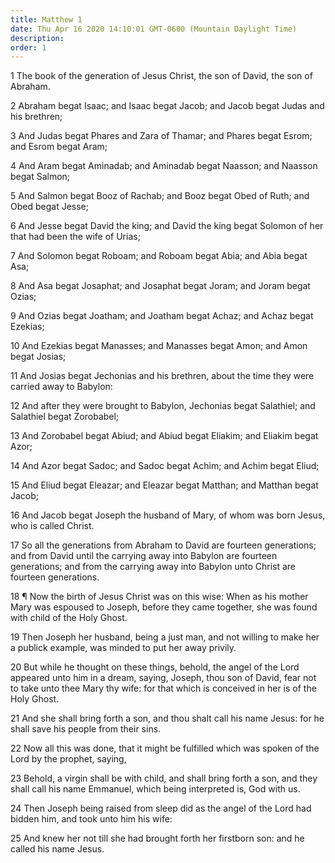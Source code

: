 ```yaml
---
title: Matthew 1
date: Thu Apr 16 2020 14:10:01 GMT-0600 (Mountain Daylight Time)
description: 
order: 1
---
```


<p>
  1 The book of the generation of Jesus Christ, the son of David, the son of
  Abraham.
</p>
<p>
  2 Abraham begat Isaac; and Isaac begat Jacob; and Jacob begat Judas and his
  brethren;
</p>
<p>
  3 And Judas begat Phares and Zara of Thamar; and Phares begat Esrom; and Esrom
  begat Aram;
</p>
<p>
  4 And Aram begat Aminadab; and Aminadab begat Naasson; and Naasson begat
  Salmon;
</p>
<p>
  5 And Salmon begat Booz of Rachab; and Booz begat Obed of Ruth; and Obed begat
  Jesse;
</p>
<p>
  6 And Jesse begat David the king; and David the king begat Solomon of her that
  had been the wife of Urias;
</p>
<p>7 And Solomon begat Roboam; and Roboam begat Abia; and Abia begat Asa;</p>
<p>
  8 And Asa begat Josaphat; and Josaphat begat Joram; and Joram begat Ozias;
</p>
<p>
  9 And Ozias begat Joatham; and Joatham begat Achaz; and Achaz begat Ezekias;
</p>
<p>
  10 And Ezekias begat Manasses; and Manasses begat Amon; and Amon begat Josias;
</p>
<p>
  11 And Josias begat Jechonias and his brethren, about the time they were
  carried away to Babylon:
</p>
<p>
  12 And after they were brought to Babylon, Jechonias begat Salathiel; and
  Salathiel begat Zorobabel;
</p>
<p>
  13 And Zorobabel begat Abiud; and Abiud begat Eliakim; and Eliakim begat Azor;
</p>
<p>14 And Azor begat Sadoc; and Sadoc begat Achim; and Achim begat Eliud;</p>
<p>
  15 And Eliud begat Eleazar; and Eleazar begat Matthan; and Matthan begat
  Jacob;
</p>
<p>
  16 And Jacob begat Joseph the husband of Mary, of whom was born Jesus, who is
  called Christ.
</p>
<p>
  17 So all the generations from Abraham to David are fourteen generations; and
  from David until the carrying away into Babylon are fourteen generations; and
  from the carrying away into Babylon unto Christ are fourteen generations.
</p>
<p>
  18 &#xB6; Now the birth of Jesus Christ was on this wise: When as his mother
  Mary was espoused to Joseph, before they came together, she was found with
  child of the Holy Ghost.
</p>
<p>
  19 Then Joseph her husband, being a just man, and not willing to make her a
  publick example, was minded to put her away privily.
</p>
<p>
  20 But while he thought on these things, behold, the angel of the Lord
  appeared unto him in a dream, saying, Joseph, thou son of David, fear not to
  take unto thee Mary thy wife: for that which is conceived in her is of the
  Holy Ghost.
</p>
<p>
  21 And she shall bring forth a son, and thou shalt call his name Jesus: for he
  shall save his people from their sins.
</p>
<p>
  22 Now all this was done, that it might be fulfilled which was spoken of the
  Lord by the prophet, saying,
</p>
<p>
  23 Behold, a virgin shall be with child, and shall bring forth a son, and they
  shall call his name Emmanuel, which being interpreted is, God with us.
</p>
<p>
  24 Then Joseph being raised from sleep did as the angel of the Lord had bidden
  him, and took unto him his wife:
</p>
<p>
  25 And knew her not till she had brought forth her firstborn son: and he
  called his name Jesus.
</p>
